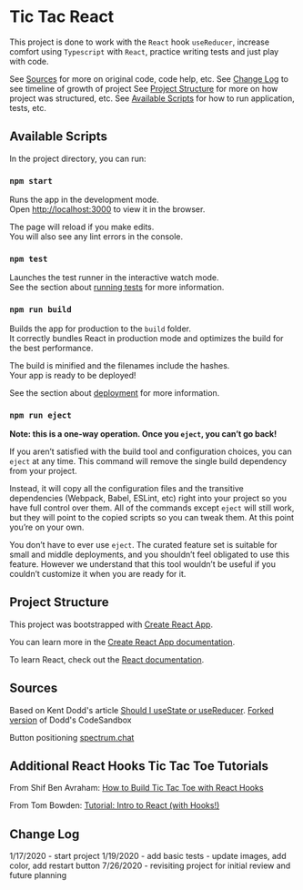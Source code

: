 # Tic Tac React

This project is done to work with the `React` hook `useReducer`, increase comfort using `Typescript` with `React`, practice writing tests and just play with code.

See [Sources](#sources) for more on original code, code help, etc.
See [Change Log](#change-log) to see timeline of growth of project
See [Project Structure](#project-structure) for more on how project was structured, etc.
See [Available Scripts](#available-scripts) for how to run application, tests, etc.

## Available Scripts

In the project directory, you can run:

### `npm start`

Runs the app in the development mode.<br />
Open [http://localhost:3000](http://localhost:3000) to view it in the browser.

The page will reload if you make edits.<br />
You will also see any lint errors in the console.

### `npm test`

Launches the test runner in the interactive watch mode.<br />
See the section about [running tests](https://facebook.github.io/create-react-app/docs/running-tests) for more information.

### `npm run build`

Builds the app for production to the `build` folder.<br />
It correctly bundles React in production mode and optimizes the build for the best performance.

The build is minified and the filenames include the hashes.<br />
Your app is ready to be deployed!

See the section about [deployment](https://facebook.github.io/create-react-app/docs/deployment) for more information.

### `npm run eject`

**Note: this is a one-way operation. Once you `eject`, you can’t go back!**

If you aren’t satisfied with the build tool and configuration choices, you can `eject` at any time. This command will remove the single build dependency from your project.

Instead, it will copy all the configuration files and the transitive dependencies (Webpack, Babel, ESLint, etc) right into your project so you have full control over them. All of the commands except `eject` will still work, but they will point to the copied scripts so you can tweak them. At this point you’re on your own.

You don’t have to ever use `eject`. The curated feature set is suitable for small and middle deployments, and you shouldn’t feel obligated to use this feature. However we understand that this tool wouldn’t be useful if you couldn’t customize it when you are ready for it.

## Project Structure

This project was bootstrapped with [Create React App](https://github.com/facebook/create-react-app).

You can learn more in the [Create React App documentation](https://facebook.github.io/create-react-app/docs/getting-started).

To learn React, check out the [React documentation](https://reactjs.org/).

## Sources

Based on Kent Dodd's article [Should I useState or useReducer](https://kentcdodds.com/blog/should-i-usestate-or-usereducer).
[Forked version](https://codesandbox.io/s/react-tic-tac-toe-with-hooks-r67h8) of Dodd's CodeSandbox

Button positioning [spectrum.chat](https://spectrum.chat/react/general/how-to-remount-refresh-a-react-component~7119779f-245f-4c1b-bcdb-a01c00cdb1e6)

## Additional React Hooks Tic Tac Toe Tutorials

From Shif Ben Avraham: [How to Build Tic Tac Toe with React Hooks](https://medium.com/@shifrb/how-to-build-tic-tac-toe-with-react-hooks-ca37f6040022)

From Tom Bowden: [Tutorial: Intro to React (with Hooks!)](https://medium.com/@tombowden_8885/tutorial-intro-to-react-with-hooks-89b331f54b50)

## Change Log

1/17/2020 - start project
1/19/2020 - add basic tests - update images, add color, add restart button
7/26/2020 - revisiting project for initial review and future planning
